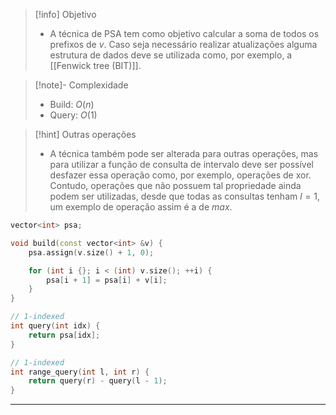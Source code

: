 > [!info] Objetivo
> -  A técnica de PSA tem como objetivo calcular a soma de todos os prefixos de $v$. Caso seja necessário realizar atualizações alguma estrutura de dados deve se utilizada como, por exemplo, a [[Fenwick tree (BIT)]].

> [!note]- Complexidade
> - Build: $O(n)$
> - Query: $O(1)$

> [!hint] Outras operações
> - A técnica também pode ser alterada para outras operações, mas para utilizar a função de consulta de intervalo deve ser possível desfazer essa operação como, por exemplo, operações de xor. Contudo, operações que não possuem tal propriedade ainda podem ser utilizadas, desde que todas as consultas tenham $l = 1$, um exemplo de operação assim é a de $max$.

```cpp
vector<int> psa;

void build(const vector<int> &v) {
	psa.assign(v.size() + 1, 0);

	for (int i {}; i < (int) v.size(); ++i) {
		psa[i + 1] = psa[i] + v[i];
	}
}

// 1-indexed
int query(int idx) {
	return psa[idx];
}

// 1-indexed
int range_query(int l, int r) {
	return query(r) - query(l - 1);
}
```

---